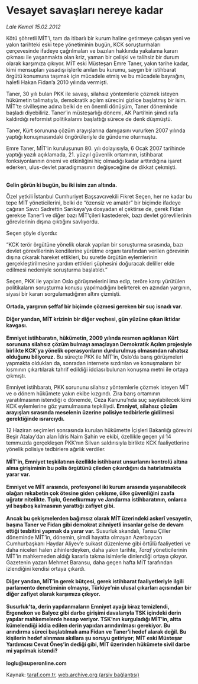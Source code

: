 # Vesayet savaşları nereye kadar

*Lale Kemal 15.02.2012*

<div class="yazi"><p>Kötü şöhretli MİT’i, tam da itibarlı bir kurum haline getirmeye çalışan yeni ve yakın tarihteki eski tepe yönetiminin bugün, KCK soruşturmaları çerçevesinde ifadeye çağrılmaları ve bazıları hakkında yakalama kararı çıkması ile yaşanmakta olan kriz, yaman bir çelişki ve talihsiz bir durum olarak karşımıza çıkıyor. MİT eski Müsteşarı Emre Taner, yakın tarihe kadar, kimi mensupları yasadışı işlerle anılan bu kurumu, saygın bir istihbarat örgütü konumuna taşımak için mücadele etmiş ve bu mücadele bayrağını, halefi Hakan Fidan’a 2010 yılında vermişti. </p>
<p>Taner, 30 yılı bulan PKK ile savaşı, silahsız yöntemlerle çözmek isteyen hükümetin talimatıyla, demokratik açılım sürecini gizlice başlatmış bir isim. MİT’te sivilleşme adına belki de en önemli dönüşüm, Taner döneminde başladı diyebiliriz. Taner’in müsteşarlığı dönemi, AK Parti’nin şimdi rafa kaldırdığı reformist politikalarını başlattığı sürece de denk düşmüştü. </p>
<p>Taner, Kürt sorununa çözüm arayışlarına damgasını vururken 2007 yılında yaptığı konuşmasındaki öngörüleriyle de gündeme oturmuştu. </p>
<p>Emre Taner, MİT’in kuruluşunun 80. yılı dolayısıyla, 6 Ocak 2007 tarihinde yaptığı yazılı açıklamada, 21. yüzyıl güvenlik ortamının, istihbarat fonksiyonlarının önemi ve etkinliğini hiç olmadığı kadar arttırdığına işaret ederken, ulus-devlet paradigmasının değişeceğine de dikkat çekmişti. </p>
<p><strong><br/>Gelin görün ki bugün, bu iki isim zan altında. </strong></p>
<p>Özel yetkili İstanbul Cumhuriyet Başsavcıvekili Fikret Seçen, her ne kadar bu tepe MİT yöneticilerini, belki de “özensiz ve amatör” bir biçimde ifadeye çağıran Savcı Sadrettin Sarıkaya’ya dosyadan el çektirse de, gerek Fidan gerekse Taner’i ve diğer bazı MİT’çileri kastederek, bazı devlet görevlilerinin görevlerinin dışına çıktığını savlıyordu. </p>
<p>Seçen şöyle diyordu:</p>
<p>“KCK terör örgütüne yönelik olarak yapılan bir soruşturma sırasında, bazı devlet görevlilerinin kendilerine yürütme organı tarafından verilen görevinin dışına çıkarak hareket ettikleri, bu suretle örgütün eylemlerinin gerçekleştirilmesine yardım ettikleri şüphesini doğuracak deliller elde edilmesi nedeniyle soruşturma başlatıldı.” </p>
<p>Seçen, PKK ile yapılan Oslo görüşmelerini ima edip, teröre karşı yürütülen politikaların soruşturma konusu yapılmadığını belirterek en azından yargının, siyasi bir kararı sorgulamadığının altını çizmişti.<br/><br/><b>Ortada, yargının şeffaf bir biçimde çözmesi gereken bir suç isnadı var.<br/><br/></b><b>Diğer yandan, MİT krizinin bir diğer veçhesi, gün yüzüne çıkan iktidar kavgası.<br/><br/></b><b>Emniyet istihbaratın, hükümetin, 2009 yılında resmen açıklanan Kürt sorununa silahsız çözüm bulmayı amaçlayan Demokratik Açılım projesiyle birlikte KCK’ya yönelik operasyonların durdurulmuş olmasından rahatsız olduğunu biliyoruz</b><b>.</b> Bu süreçte PKK ile MİT’in, Oslo’da barış görüşmeleri yapmakta oldukları da, sonradan internete sızdırılan ve konuşmaların bir kısmının çıkartılarak tahrif edildiği iddiası bulunan konuşma metni ile ortaya çıkmıştı. </p>
<p>Emniyet istihbaratı, PKK sorununu silahsız yöntemlerle çözmek isteyen MİT ve o dönem hükümete yakın ekibe kızgındı. Zira barış ortamının yaratılmasının istendiği o dönemde, Ceza Kanunu’nda suç sayılabilecek kimi KCK eylemlerine göz yumulmasına tepkiliydi. <b>Emniyet, silahsız çözüm arayışları sırasında meselenin üzerine polisiye tedbirlerle gidilmesi gerektiğinde ısrarcıydı. </b></p>
<p>12 Haziran seçimleri sonrasında kurulan hükümette İçişleri Bakanlığı görevini Beşir Atalay’dan alan İdris Naim Şahin ve ekibi, özellikle geçen yıl 14 temmuzda gerçekleşen PKK’nın Silvan saldırısıyla birlikte KCK faaliyetlerine yönelik polisiye tedbirlere ağırlık verdiler.<br/><br/><b>MİT’in, Emniyet teşkilatının özellikle istihbarat unsurlarını kontrolü altına alma girişiminin bu polis örgütünü çileden çıkardığını da hatırlatmakta yarar var.<br/><br/></b><b>Emniyet ve MİT arasında, profesyonel iki kurum arasında yaşanabilecek olağan rekabetin çok ötesine giden çekişme, ülke güvenliğini zaafa uğratır nitelikte. Tıpkı, Genelkurmay ve Jandarma istihbaratının, onlarca yıl başıboş kalmasının yarattığı zafiyet gibi.<br/><br/></b><b>Ancak bu çekişmelerden bağımsız olarak MİT üzerindeki askerî vesayetin, başına Taner ve Fidan gibi demokrat zihniyetli insanlar gelse de devam ettiği tesbitini yapmak da yarar var.</b> Susurluk skandalı, Tansu Çiller döneminde MİT’in, dönemin, şimdi hayatta olmayan Azerbaycan Cumhurbaşkanı Haydar Aliyev’e suikast düzenleme gibi örtülü faaliyetleri ve daha niceleri halen zihinlerdeyken, daha yakın tarihte, <i>Taraf</i> yöneticilerinin MİT’in mahkemeden aldığı kararla takma isimlerle dinlendiği ortaya çıkıyor. Gazetenin yazarı Mehmet Baransu, daha geçen hafta MİT tarafından izlendiğini kendisi ortaya çıkardı.<br/><br/><b>Diğer yandan, MİT’in gerek bütçesi, gerek istihbarat faaliyetleriyle ilgili parlamento denetiminin olmayışı, Türkiye’nin ulusal çıkarları açısından bir diğer zafiyet olarak karşımıza çıkıyor.<br/><br/></b><b>Susurluk’ta, derin yapılanmaların Emniyet ayağı biraz temizlendi, Ergenekon ve Balyoz gibi darbe girişimi davalarıyla TSK içindeki derin yapılar mahkemelerde hesap veriyor. TSK’nın kurguladığı MİT’in, altta kümelendiği iddia edilen derin yapıdan arındırılması gerekiyor. Bu arındırma süreci başlatılmalı ama Fidan ve Taner’i hedef alarak değil. Bu kişilerin hedef alınması akıllara şu soruyu getiriyor; MİT eski Müsteşar Yardımcısı Cevat Öneş’in dediği gibi, MİT üzerinden hükümete sivil darbe mi yapılmak istendi?<br/><br/></b><b>loglu@superonline.com</b></p>
</div>

Kaynak: [taraf.com.tr](http://www.taraf.com.tr/lale-kemal/makale-vesayet-savaslari-nereye-kadar.htm), [web.archive.org (arşiv bağlantısı)](http://web.archive.org/web/20130817060121/http://www.taraf.com.tr/lale-kemal/makale-vesayet-savaslari-nereye-kadar.htm)
